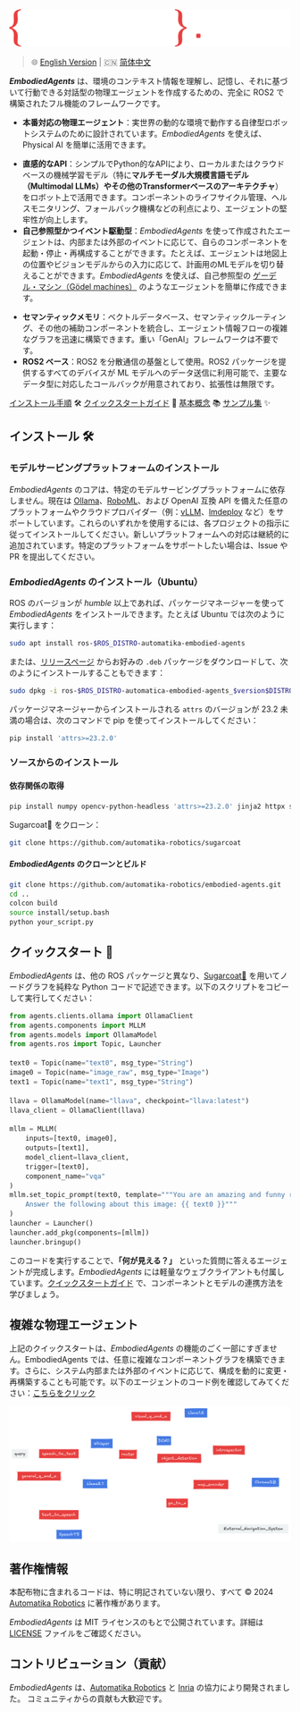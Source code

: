 <picture>
  <source media="(prefers-color-scheme: dark)" srcset="_static/EMBODIED_AGENTS_DARK.png">
  <source media="(prefers-color-scheme: light)" srcset="_static/EMBODIED_AGENTS_LIGHT.png">
  <img alt="_EmbodiedAgents_ ロゴ" src="_static/EMBODIED_AGENTS_DARK.png">
</picture>
<br/>

> 🌐 [English Version](../README.md) | 🇨🇳 [简体中文](README.zh.md)

**_EmbodiedAgents_** は、環境のコンテキスト情報を理解し、記憶し、それに基づいて行動できる対話型の物理エージェントを作成するための、完全に ROS2 で構築されたフル機能のフレームワークです。

- **本番対応の物理エージェント**：実世界の動的な環境で動作する自律型ロボットシステムのために設計されています。_EmbodiedAgents_ を使えば、Physical AI を簡単に活用できます。
* **直感的なAPI**：シンプルでPython的なAPIにより、ローカルまたはクラウドベースの機械学習モデル（特に**マルチモーダル大規模言語モデル（Multimodal LLMs）**やその他の**Transformerベースのアーキテクチャ**）をロボット上で活用できます。コンポーネントのライフサイクル管理、ヘルスモニタリング、フォールバック機構などの利点により、エージェントの堅牢性が向上します。
* **自己参照型かつイベント駆動型**：*EmbodiedAgents* を使って作成されたエージェントは、内部または外部のイベントに応じて、自らのコンポーネントを起動・停止・再構成することができます。たとえば、エージェントは地図上の位置やビジョンモデルからの入力に応じて、計画用のMLモデルを切り替えることができます。*EmbodiedAgents* を使えば、自己参照型の [ゲーデル・マシン（Gödel machines）](https://en.wikipedia.org/wiki/G%C3%B6del_machine) のようなエージェントを簡単に作成できます。
- **セマンティックメモリ**：ベクトルデータベース、セマンティックルーティング、その他の補助コンポーネントを統合し、エージェント情報フローの複雑なグラフを迅速に構築できます。重い「GenAI」フレームワークは不要です。
- **ROS2 ベース**：ROS2 を分散通信の基盤として使用。ROS2 パッケージを提供するすべてのデバイスが ML モデルへのデータ送信に利用可能で、主要なデータ型に対応したコールバックが用意されており、拡張性は無限です。

[インストール手順](https://automatika-robotics.github.io/embodied-agents/installation.html) 🛠️
[クイックスタートガイド](https://automatika-robotics.github.io/embodied-agents/quickstart.html) 🚀
[基本概念](https://automatika-robotics.github.io/embodied-agents/basics.html) 📚
[サンプル集](https://automatika-robotics.github.io/embodied-agents/examples/index.html) ✨

## インストール 🛠️

### モデルサービングプラットフォームのインストール

_EmbodiedAgents_ のコアは、特定のモデルサービングプラットフォームに依存しません。現在は [Ollama](https://ollama.com)、[RoboML](https://github.com/automatika-robotics/robo-ml)、および OpenAI 互換 API を備えた任意のプラットフォームやクラウドプロバイダー（例：[vLLM](https://github.com/vllm-project/vllm)、[lmdeploy](https://github.com/InternLM/lmdeploy) など）をサポートしています。これらのいずれかを使用するには、各プロジェクトの指示に従ってインストールしてください。新しいプラットフォームへの対応は継続的に追加されています。特定のプラットフォームをサポートしたい場合は、Issue や PR を提出してください。

### _EmbodiedAgents_ のインストール（Ubuntu）

ROS のバージョンが _humble_ 以上であれば、パッケージマネージャーを使って _EmbodiedAgents_ をインストールできます。たとえば Ubuntu では次のように実行します：

```bash
sudo apt install ros-$ROS_DISTRO-automatika-embodied-agents
```

または、[リリースページ](https://github.com/automatika-robotics/embodied-agents/releases) からお好みの `.deb` パッケージをダウンロードして、次のようにインストールすることもできます：

```bash
sudo dpkg -i ros-$ROS_DISTRO-automatica-embodied-agents_$version$DISTRO_$ARCHITECTURE.deb
```

パッケージマネージャーからインストールされる `attrs` のバージョンが 23.2 未満の場合は、次のコマンドで pip を使ってインストールしてください：

```bash
pip install 'attrs>=23.2.0'
```

### ソースからのインストール

#### 依存関係の取得

```bash
pip install numpy opencv-python-headless 'attrs>=23.2.0' jinja2 httpx setproctitle msgpack msgpack-numpy platformdirs tqdm
```

Sugarcoat🍬 をクローン：

```bash
git clone https://github.com/automatika-robotics/sugarcoat
```

#### _EmbodiedAgents_ のクローンとビルド

```bash
git clone https://github.com/automatika-robotics/embodied-agents.git
cd ..
colcon build
source install/setup.bash
python your_script.py
```

## クイックスタート 🚀

_EmbodiedAgents_ は、他の ROS パッケージと異なり、[Sugarcoat🍬](https://www.github.com/automatika-robotics/sugarcoat) を用いてノードグラフを純粋な Python コードで記述できます。以下のスクリプトをコピーして実行してください：

```python
from agents.clients.ollama import OllamaClient
from agents.components import MLLM
from agents.models import OllamaModel
from agents.ros import Topic, Launcher

text0 = Topic(name="text0", msg_type="String")
image0 = Topic(name="image_raw", msg_type="Image")
text1 = Topic(name="text1", msg_type="String")

llava = OllamaModel(name="llava", checkpoint="llava:latest")
llava_client = OllamaClient(llava)

mllm = MLLM(
    inputs=[text0, image0],
    outputs=[text1],
    model_client=llava_client,
    trigger=[text0],
    component_name="vqa"
)
mllm.set_topic_prompt(text0, template="""You are an amazing and funny robot.
    Answer the following about this image: {{ text0 }}"""
)
launcher = Launcher()
launcher.add_pkg(components=[mllm])
launcher.bringup()
```

このコードを実行することで、**「何が見える？」** といった質問に答えるエージェントが完成します。_EmbodiedAgents_ には軽量なウェブクライアントも付属しています。[クイックスタートガイド](https://automatika-robotics.github.io/embodied-agents/quickstart.html) で、コンポーネントとモデルの連携方法を学びましょう。

## 複雑な物理エージェント

上記のクイックスタートは、_EmbodiedAgents_ の機能のごく一部にすぎません。EmbodiedAgents では、任意に複雑なコンポーネントグラフを構築できます。さらに、システム内部または外部のイベントに応じて、構成を動的に変更・再構築することも可能です。以下のエージェントのコード例を確認してみてください：[こちらをクリック](https://automatika-robotics.github.io/embodied-agents/examples/complete.html)

<picture>
  <source media="(prefers-color-scheme: dark)" srcset="_static/complete_dark.png">
  <source media="(prefers-color-scheme: light)" srcset="_static/complete_light.png">
  <img alt="高度なエージェント" src="_static/complete_dark.png">
</picture>

## 著作権情報

本配布物に含まれるコードは、特に明記されていない限り、すべて © 2024 [Automatika Robotics](https://automatikarobotics.com/) に著作権があります。

_EmbodiedAgents_ は MIT ライセンスのもとで公開されています。詳細は [LICENSE](LICENSE) ファイルをご確認ください。

## コントリビューション（貢献）

_EmbodiedAgents_ は、[Automatika Robotics](https://automatikarobotics.com/) と [Inria](https://inria.fr/) の協力により開発されました。
コミュニティからの貢献も大歓迎です。
